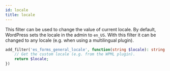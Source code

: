 ```yaml
---
id: locale
title: locale
---
```


This filter can be used to change the value of current locale. By default, WordPress sets the locale in the admin to `en_US`. With this filter it can be changed to any locale (e.g. when using a multilingual plugin).

```php
add_filter('es_forms_general_locale', function(string $locale): string {
	// Get the custom locale (e.g. from the WPML plugin).
	return $locale;
})

